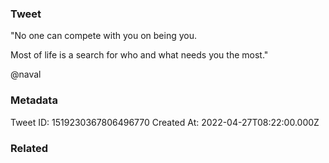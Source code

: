 ### Tweet
"No one can compete with you on being you.

Most of life is a search for who and what needs you the most."

@naval

### Metadata
Tweet ID: 1519230367806496770
Created At: 2022-04-27T08:22:00.000Z

### Related

